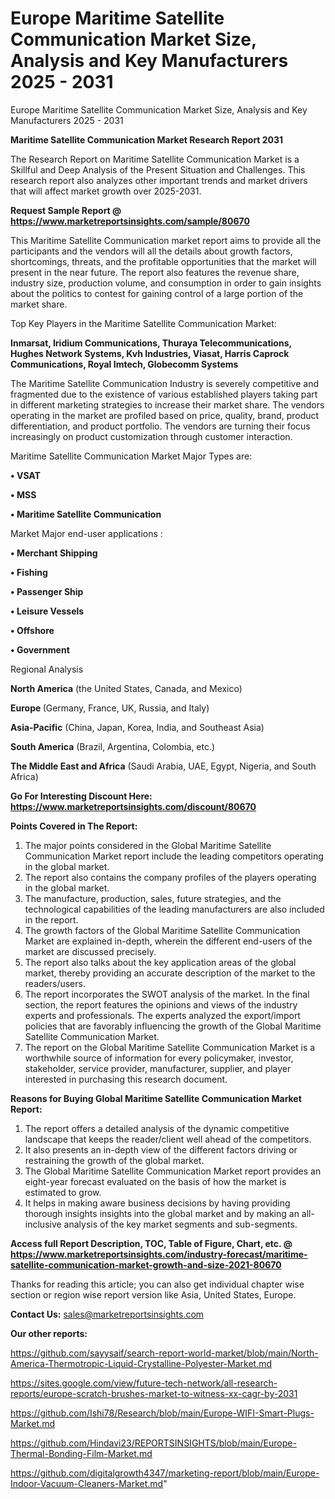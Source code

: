 # Europe Maritime Satellite Communication Market Size, Analysis and Key Manufacturers 2025 - 2031
 Europe Maritime Satellite Communication Market Size, Analysis and Key Manufacturers 2025 - 2031

<strong>Maritime Satellite Communication Market Research Report 2031</strong>

The Research Report on Maritime Satellite Communication Market is a Skillful and Deep Analysis of the Present Situation and Challenges. This research report also analyzes other important trends and market drivers that will affect market growth over 2025-2031.

<strong>Request Sample Report @ <a href=https://www.marketreportsinsights.com/sample/80670>https://www.marketreportsinsights.com/sample/80670</a></strong>

This Maritime Satellite Communication market report aims to provide all the participants and the vendors will all the details about growth factors, shortcomings, threats, and the profitable opportunities that the market will present in the near future. The report also features the revenue share, industry size, production volume, and consumption in order to gain insights about the politics to contest for gaining control of a large portion of the market share.

Top Key Players in the Maritime Satellite Communication Market:

<strong>Inmarsat, Iridium Communications, Thuraya Telecommunications, Hughes Network Systems, Kvh Industries, Viasat, Harris Caprock Communications, Royal Imtech, Globecomm Systems</strong>

The Maritime Satellite Communication Industry is severely competitive and fragmented due to the existence of various established players taking part in different marketing strategies to increase their market share. The vendors operating in the market are profiled based on price, quality, brand, product differentiation, and product portfolio. The vendors are turning their focus increasingly on product customization through customer interaction.

Maritime Satellite Communication Market Major Types are:

<strong>• VSAT

• MSS

• Maritime Satellite Communication</strong>

Market Major end-user applications :

<strong>• Merchant Shipping

• Fishing

• Passenger Ship

• Leisure Vessels

• Offshore

• Government</strong>

Regional Analysis

</u><strong><b>North America</b></strong> (the United States, Canada, and Mexico)

<strong><b>Europe </b></strong>(Germany, France, UK, Russia, and Italy)

<strong><b>Asia-Pacific</b></strong> (China, Japan, Korea, India, and Southeast Asia)

<strong><b>South America</b></strong> (Brazil, Argentina, Colombia, etc.)

<strong><b>The Middle East and Africa</b></strong> (Saudi Arabia, UAE, Egypt, Nigeria, and South Africa)

<strong>Go For Interesting Discount Here: <a href=https://www.marketreportsinsights.com/discount/80670>https://www.marketreportsinsights.com/discount/80670</a></strong>

<strong>Points Covered in The Report:</strong>
<ol>
  <li>The major points considered in the Global Maritime Satellite Communication Market report include the leading competitors operating in the global market.</li>
  <li>The report also contains the company profiles of the players operating in the global market.</li>
  <li>The manufacture, production, sales, future strategies, and the technological capabilities of the leading manufacturers are also included in the report.</li>
  <li>The growth factors of the Global Maritime Satellite Communication Market are explained in-depth, wherein the different end-users of the market are discussed precisely.</li>
  <li>The report also talks about the key application areas of the global market, thereby providing an accurate description of the market to the readers/users.</li>
  <li>The report incorporates the SWOT analysis of the market. In the final section, the report features the opinions and views of the industry experts and professionals. The experts analyzed the export/import policies that are favorably influencing the growth of the Global Maritime Satellite Communication Market.</li>
  <li>The report on the Global Maritime Satellite Communication Market is a worthwhile source of information for every policymaker, investor, stakeholder, service provider, manufacturer, supplier, and player interested in purchasing this research document.</li>
</ol>
<strong>Reasons for Buying Global Maritime Satellite Communication Market Report:</strong>

<ol>
  <li>The report offers a detailed analysis of the dynamic competitive landscape that keeps the reader/client well ahead of the competitors.</li>
  <li>It also presents an in-depth view of the different factors driving or restraining the growth of the global market.</li>
  <li>The Global Maritime Satellite Communication Market report provides an eight-year forecast evaluated on the basis of how the market is estimated to grow.</li>
  <li>It helps in making aware business decisions by having providing thorough insights insights into the global market and by making an all-inclusive analysis of the key market segments and sub-segments.</li>
</ol>
<strong>Access full Report Description, TOC, Table of Figure, Chart, etc. @ <a href=https://www.marketreportsinsights.com/industry-forecast/maritime-satellite-communication-market-growth-and-size-2021-80670>https://www.marketreportsinsights.com/industry-forecast/maritime-satellite-communication-market-growth-and-size-2021-80670</a></strong>


Thanks for reading this article; you can also get individual chapter wise section or region wise report version like Asia, United States, Europe.

<strong>Contact Us:</strong>
sales@marketreportsinsights.com

<strong>Our other reports:</strong>

<a href=https://github.com/sayysaif/search-report-world-market/blob/main/North-America-Thermotropic-Liquid-Crystalline-Polyester-Market.md>https://github.com/sayysaif/search-report-world-market/blob/main/North-America-Thermotropic-Liquid-Crystalline-Polyester-Market.md</a>

<a href=https://sites.google.com/view/future-tech-network/all-research-reports/europe-scratch-brushes-market-to-witness-xx-cagr-by-2031>https://sites.google.com/view/future-tech-network/all-research-reports/europe-scratch-brushes-market-to-witness-xx-cagr-by-2031</a>

<a href=https://github.com/Ishi78/Research/blob/main/Europe-WIFI-Smart-Plugs-Market.md>https://github.com/Ishi78/Research/blob/main/Europe-WIFI-Smart-Plugs-Market.md</a>

<a href=https://github.com/Hindavi23/REPORTSINSIGHTS/blob/main/Europe-Thermal-Bonding-Film-Market.md>https://github.com/Hindavi23/REPORTSINSIGHTS/blob/main/Europe-Thermal-Bonding-Film-Market.md</a>

<a href=https://github.com/digitalgrowth4347/marketing-report/blob/main/Europe-Indoor-Vacuum-Cleaners-Market.md>https://github.com/digitalgrowth4347/marketing-report/blob/main/Europe-Indoor-Vacuum-Cleaners-Market.md</a>"
